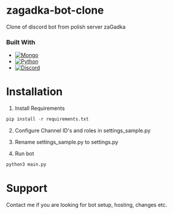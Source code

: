 # zagadka-bot-clone
Clone of discord bot from polish server zaGadka

### Built With

* [![Mongo][Mongodb]][mongodb]
* [![Python][Python]][python]
* [![Discord][Discord]][discord]

# Installation

1. Install Requirements
```py
pip install -r requirements.txt
```

2. Configure Channel ID's and roles in settings_sample.py

3. Rename settings_sample.py to settings.py

4. Run bot
```py
python3 main.py
```

# Support

Contact me if you are looking for bot setup, hosting, changes etc.

<!-- MARKDOWN LINKS & IMAGES -->
<!-- https://www.markdownguide.org/basic-syntax/#reference-style-links -->
[mongodb]: https://img.shields.io/badge/mongodb-589636?style=for-the-badge&logo=mongodb&logoColor=white
[python]: https://img.shields.io/badge/python-4B8BBE?style=for-the-badge&logo=python&logoColor=yellow
[discord]: https://img.shields.io/badge/discord-5865F2?style=for-the-badge&logo=discord&logoColor=white
